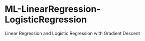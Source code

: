 # ML-LinearRegression-LogisticRegression
Linear Regression and Logistic Regression with Gradient Descent
